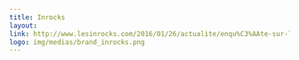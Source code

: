 ```yaml
---
title: Inrocks
layout: 
link: http://www.lesinrocks.com/2016/01/26/actualite/enqu%C3%AAte-sur-le-logiciel-qui-va-r%C3%A9volutionner-la-d%C3%A9mocratie-11800847/
logo: img/medias/brand_inrocks.png
---
```



